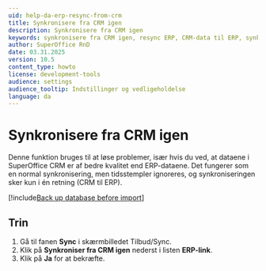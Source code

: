 ```yaml
---
uid: help-da-erp-resync-from-crm
title: Synkronisere fra CRM igen
description: Synkronisere fra CRM igen
keywords: synkronisere fra CRM igen, resync ERP, CRM-data til ERP, synk, ERP-forbindelse, connector, ERP
author: SuperOffice RnD
date: 03.31.2025
version: 10.5
content_type: howto
license: development-tools
audience: settings
audience_tooltip: Indstillinger og vedligeholdelse
language: da
---
```


# Synkronisere fra CRM igen

Denne funktion bruges til at løse problemer, især hvis du ved, at dataene i SuperOffice CRM er af bedre kvalitet end ERP-dataene. Det fungerer som en normal synkronisering, men tidsstempler ignoreres, og synkroniseringen sker kun i én retning (CRM til ERP).

[!include[Back up database before import](../../admin/import/learn/includes/caution-backup-before-import.md)]

## Trin

1. Gå til fanen **Sync** i skærmbilledet Tilbud/Sync.
2. Klik på **Synkroniser fra CRM igen** nederst i listen **ERP-link**.
3. Klik på **Ja** for at bekræfte.
